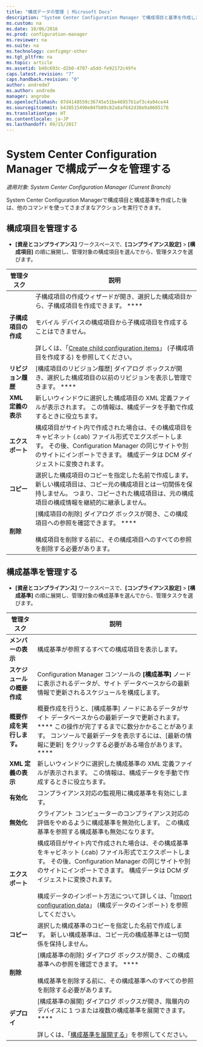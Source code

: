 ```yaml
---
title: "構成データの管理 | Microsoft Docs"
description: "System Center Configuration Manager で構成項目と基準を作成した後は、他のコマンドを使ってさまざまなアクションを実行できます。"
ms.custom: na
ms.date: 10/06/2016
ms.prod: configuration-manager
ms.reviewer: na
ms.suite: na
ms.technology: configmgr-other
ms.tgt_pltfrm: na
ms.topic: article
ms.assetid: b48c693c-d2b0-4707-a5dd-fe92172c49fe
caps.latest.revision: "7"
caps.handback.revision: "0"
author: andredm7
ms.author: andredm
manager: angrobe
ms.openlocfilehash: 07d4148559c36745e51be46957b1af3c4a94ce44
ms.sourcegitcommit: b438515490e04fb09c82a8af642d38e9a0605178
ms.translationtype: HT
ms.contentlocale: ja-JP
ms.lasthandoff: 09/15/2017
---
```

# <a name="manage-configuration-data-in-system-center-configuration-manager"></a>System Center Configuration Manager で構成データを管理する

*適用対象: System Center Configuration Manager (Current Branch)*

System Center Configuration Managerで構成項目と構成基準を作成した後は、他のコマンドを使ってさまざまなアクションを実行できます。  

## <a name="manage-configuration-items"></a>構成項目を管理する  

-   **[資産とコンプライアンス]** ワークスペースで、**[コンプライアンス設定]** > **[構成項目]** の順に展開し、管理対象の構成項目を選んでから、管理タスクを選びます。  

|管理タスク|説明|  
|---------------------|-------------|  
|**子構成項目の作成**|子構成項目の作成ウィザードが開き、選択した構成項目から、子構成項目を作成できます。 ****<br /><br /> モバイル デバイスの構成項目から子構成項目を作成することはできません。<br /><br /> 詳しくは、「[Create child configuration items](../../compliance/deploy-use/create-child-configuration-items.md)」 (子構成項目を作成する) を参照してください。|  
|**リビジョン履歴**|[構成項目のリビジョン履歴] ダイアログ ボックスが開き、選択した構成項目の以前のリビジョンを表示し管理できます。 ****|  
|**XML 定義の表示**|新しいウィンドウに選択した構成項目の XML 定義ファイルが表示されます。 この情報は、構成データを手動で作成するときに役立ちます。|  
|**エクスポート**|構成項目がサイト内で作成された場合は、その構成項目をキャビネット (.cab) ファイル形式でエクスポートします。 その後、Configuration Manager の同じサイトや別のサイトにインポートできます。 構成データは DCM ダイジェストに変換されます。|  
|**コピー**|選択した構成項目のコピーを指定した名前で作成します。 新しい構成項目は、コピー元の構成項目とは一切関係を保持しません。 つまり、コピーされた構成項目は、元の構成項目の構成情報を継続的に継承しません。|  
|**削除**|[構成項目の削除] ダイアログ ボックスが開き、この構成項目への参照を確認できます。 ****<br /><br /> 構成項目を削除する前に、その構成項目へのすべての参照を削除する必要があります。|  

## <a name="manage-configuration-baselines"></a>構成基準を管理する  

-   **[資産とコンプライアンス]** ワークスペースで、**[コンプライアンス設定]** > **[構成基準]** の順に展開し、管理対象の構成基準を選んでから、管理タスクを選びます。  


|管理タスク|説明|  
|---------------------|-------------|  
|**メンバーの表示**|構成基準が参照するすべての構成項目を表示します。|  
|**スケジュールの概要作成**|Configuration Manager コンソールの **[構成基準]** ノードに表示されるデータが、サイト データベースからの最新情報で更新されるスケジュールを構成します。|  
|**概要作成を実行します。**|概要作成を行うと、[構成基準] ノードにあるデータがサイト データベースからの最新データで更新されます。 **** この操作が完了するまでに数分かかることがあります。 コンソールで最新データを表示するには、[最新の情報に更新] をクリックする必要がある場合があります。 ****|  
|**XML 定義の表示**|新しいウィンドウに選択した構成基準の XML 定義ファイルが表示されます。 この情報は、構成データを手動で作成するときに役立ちます。|  
|**有効化**|コンプライアンス対応の監視用に構成基準を有効にします。|  
|**無効化**|クライアント コンピューターのコンプライアンス対応の評価をやめるように構成基準を無効化します。 この構成基準を参照する構成基準も無効になります。|  
|**エクスポート**|構成項目がサイト内で作成された場合は、その構成基準をキャビネット (.cab) ファイル形式でエクスポートします。 その後、Configuration Manager の同じサイトや別のサイトにインポートできます。 構成データは DCM ダイジェストに変換されます。<br /><br /> 構成データのインポート方法について詳しくは、「[Import configuration data](../../compliance/deploy-use/import-configuration-data.md)」 (構成データのインポート) を参照してください。|  
|**コピー**|選択した構成基準のコピーを指定した名前で作成します。 新しい構成基準は、コピー元の構成基準とは一切関係を保持しません。|  
|**削除**|[構成基準の削除] ダイアログ ボックスが開き、この構成基準への参照を確認できます。 ****<br /><br /> 構成基準を削除する前に、その構成基準へのすべての参照を削除する必要があります。|  
|**デプロイ**|[構成基準の展開] ダイアログ ボックスが開き、階層内のデバイスに 1 つまたは複数の構成基準を展開できます。 ****<br /><br /> 詳しくは、「[構成基準を展開する](../../compliance/deploy-use/deploy-configuration-baselines.md)」を参照してください。|  
